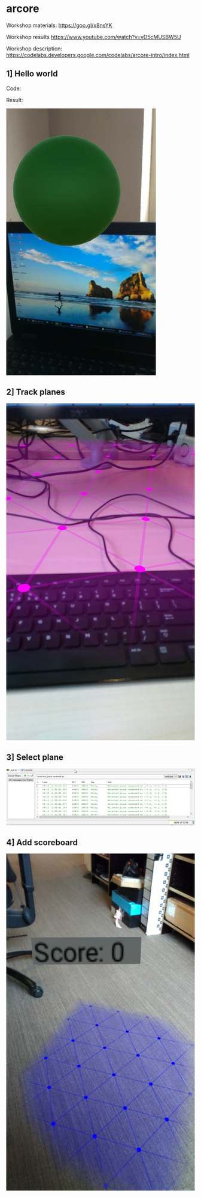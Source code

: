 # arcore

Workshop materials: https://goo.gl/x8nsYK

Workshop results https://www.youtube.com/watch?v=vD5cMUSBW5U

Workshop description: https://codelabs.developers.google.com/codelabs/arcore-intro/index.html

## 1] Hello world

Code: 

Result: 

<img src="hello_world.jpg">

## 2] Track planes

<img src="tracked_planes.jpg">

## 3] Select plane

<img src="select_plane.jpg">

## 4] Add scoreboard

<img src="scoreboard.jpg">
